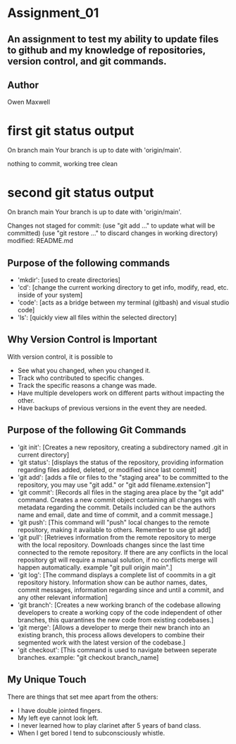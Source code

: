# Assignment_01
## An assignment to test my ability to update files to github and my knowledge of repositories, version control, and git commands.

## Author
Owen Maxwell

# first git status output

On branch main
Your branch is up to date with 'origin/main'.

nothing to commit, working tree clean

# second git status output 

On branch main
Your branch is up to date with 'origin/main'.

Changes not staged for commit:
  (use "git add <file>..." to update what will be committed)
  (use "git restore <file>..." to discard changes in working directory)
        modified:   README.md

## Purpose of the following commands

- 'mkdir': [used to create directories]
- 'cd': [change the current working directory to get info, modify, read, etc. inside of your system]
- 'code': [acts as a bridge between my terminal (gitbash) and visual studio code]
- 'ls': [quickly view all files within the selected directory]

## Why Version Control is Important

With version control, it is possible to
- See what you changed, when you changed it.
- Track who contributed to specific changes.
- Track the specific reasons a change was made.
- Have multiple developers work on different parts without impacting the other.
- Have backups of previous versions in the event they are needed.

## Purpose of the following Git Commands

- 'git init': [Creates a new repository, creating a subdirectory named .git in current directory]
- 'git status': [displays the status of the repository, providing information regarding files added, deleted, or modified since last commit]
- 'git add': [adds a file or files to the "staging area" to be committed to the repository, you may use "git add." or "git add filename.extension"]
- 'git commit': [Records all files in the staging area place by the "git add" command. Creates a new commit object containing all changes with metadata regarding the commit. Details included can be the authors name and email, date and time of commit, and a commit message.]
- 'git push': [This command will "push" local changes to the remote repository, making it available to others. Remember to use git add]
- 'git pull': [Retrieves information from the remote repository to merge with the local repository. Downloads changes since the last time connected to the remote repository. If there are any conflicts in the local repository git will require a manual solution, if no conflicts merge will happen automatically. example "git pull origin main".]
- 'git log': [The command displays a complete list of coommits in a git repository history. Information show can be author names, dates, commit messages, information regarding since and until a commit, and any other relevant information]
- 'git branch': [Creates a new working branch of the codebase allowing developers to create a working copy of the code independent of other branches, this quarantines the new code from existing codebases.]
- 'git merge': [Allows a developer to merge their new branch into an existing branch, this process allows developers to combine their segmented work with the latest version of the codebase.]
- 'git checkout': [This command is used to navigate between seperate branches. example: "git checkout branch_name]

## My Unique Touch

There are things that set mee apart from the others:

- I have double jointed fingers.
- My left eye cannot look left.
- I never learned how to play clarinet after 5 years of band class.
- When I get bored I tend to subconsciously whistle.
